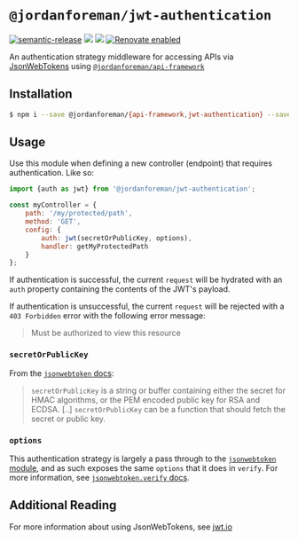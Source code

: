 # `@jordanforeman/jwt-authentication`

[![semantic-release](https://img.shields.io/badge/%20%20%F0%9F%93%A6%F0%9F%9A%80-semantic--release-e10079.svg)](https://github.com/semantic-release/semantic-release)
![](https://github.com/JordanForeman/authentication-strategies/workflows/Semantic%20Release/badge.svg)
![](https://github.com/JordanForeman/authentication-strategies/workflows/PR%20Verify/badge.svg)
[![Renovate enabled](https://img.shields.io/badge/renovate-enabled-brightgreen.svg)](https://renovatebot.com/)

An authentication strategy middleware for accessing APIs via [JsonWebTokens](https://jwt.io/) using [`@jordanforeman/api-framework`](https://github.com/jordanforeman/api-framework)

## Installation

```bash
$ npm i --save @jordanforeman/{api-framework,jwt-authentication} --save-exact
```

## Usage

Use this module when defining a new controller (endpoint) that requires authentication. Like so:

```js
import {auth as jwt} from '@jordanforeman/jwt-authentication';

const myController = {
    path: '/my/protected/path',
    method: 'GET',
    config: {
        auth: jwt(secretOrPublicKey, options),
        handler: getMyProtectedPath
    }
};
```

If authentication is successful, the current `request` will be hydrated with an `auth` property containing the contents of the JWT's payload. 

If authentication is unsuccessful, the current `request` will be rejected with a `403 Forbidden` error with the following error message:

> Must be authorized to view this resource

### `secretOrPublicKey`

From the [`jsonwebtoken` docs](https://www.npmjs.com/package/jsonwebtoken#jwtverifytoken-secretorpublickey-options-callback):

> `secretOrPublicKey` is a string or buffer containing either the secret for HMAC algorithms, or the PEM encoded public key for RSA and ECDSA. [..] `secretOrPublicKey` can be a function that should fetch the secret or public key.

### `options`

This authentication strategy is largely a pass through to the [`jsonwebtoken` module](https://www.npmjs.com/package/jsonwebtoken), and as such exposes the same `options` that it does in `verify`. For more information, see [`jsonwebtoken.verify` docs](https://www.npmjs.com/package/jsonwebtoken#jwtverifytoken-secretorpublickey-options-callback).

## Additional Reading

For more information about using JsonWebTokens, see [jwt.io](https://jwt.io)
